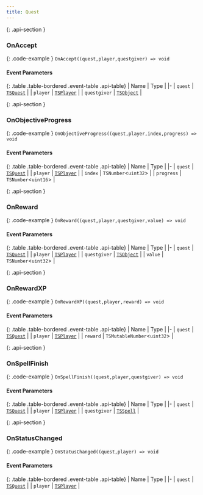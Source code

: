 ```yaml
---
title: Quest
---
```







{: .api-section }
### OnAccept




{: .code-example }
`OnAccept((quest,player,questgiver) => void`
#### Event Parameters

{: .table .table-bordered .event-table .api-table}
| Name | Type |
|-
| `quest` | [`TSQuest`](../classes/TSQuest) |
| `player` | [`TSPlayer`](../classes/TSPlayer) |
| `questgiver` | [`TSObject`](../classes/TSObject) |

{: .api-section }
### OnObjectiveProgress




{: .code-example }
`OnObjectiveProgress((quest,player,index,progress) => void`
#### Event Parameters

{: .table .table-bordered .event-table .api-table}
| Name | Type |
|-
| `quest` | [`TSQuest`](../classes/TSQuest) |
| `player` | [`TSPlayer`](../classes/TSPlayer) |
| `index` | `TSNumber`<`uint32`\> |
| `progress` | `TSNumber`<`uint16`\> |

{: .api-section }
### OnReward




{: .code-example }
`OnReward((quest,player,questgiver,value) => void`
#### Event Parameters

{: .table .table-bordered .event-table .api-table}
| Name | Type |
|-
| `quest` | [`TSQuest`](../classes/TSQuest) |
| `player` | [`TSPlayer`](../classes/TSPlayer) |
| `questgiver` | [`TSObject`](../classes/TSObject) |
| `value` | `TSNumber`<`uint32`\> |

{: .api-section }
### OnRewardXP




{: .code-example }
`OnRewardXP((quest,player,reward) => void`
#### Event Parameters

{: .table .table-bordered .event-table .api-table}
| Name | Type |
|-
| `quest` | [`TSQuest`](../classes/TSQuest) |
| `player` | [`TSPlayer`](../classes/TSPlayer) |
| `reward` | `TSMutableNumber`<`uint32`\> |

{: .api-section }
### OnSpellFinish




{: .code-example }
`OnSpellFinish((quest,player,questgiver) => void`
#### Event Parameters

{: .table .table-bordered .event-table .api-table}
| Name | Type |
|-
| `quest` | [`TSQuest`](../classes/TSQuest) |
| `player` | [`TSPlayer`](../classes/TSPlayer) |
| `questgiver` | [`TSSpell`](../classes/TSSpell) |

{: .api-section }
### OnStatusChanged




{: .code-example }
`OnStatusChanged((quest,player) => void`
#### Event Parameters

{: .table .table-bordered .event-table .api-table}
| Name | Type |
|-
| `quest` | [`TSQuest`](../classes/TSQuest) |
| `player` | [`TSPlayer`](../classes/TSPlayer) |
